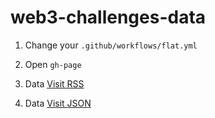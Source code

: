 # web3-challenges-data


1. Change your `.github/workflows/flat.yml` 


2. Open `gh-page` 


3. Data [Visit RSS](https://web3cave.github.io/web3-challenges-data/data.xml)


4. Data [Visit JSON](https://web3cave.github.io/web3-challenges-data/data.json)


